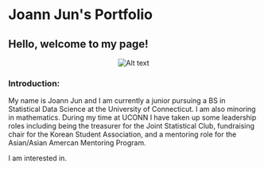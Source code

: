 # Joann Jun's Portfolio
## Hello, welcome to my page!

<p align="center">
  <img src="https://i.pinimg.com/736x/4e/fd/d3/4efdd311a6c7c7dca128e3d763ad4510.jpg" alt="Alt text">
</p>


### Introduction:
My name is Joann Jun and I am currently a junior pursuing a BS in Statistical Data Science at the University of Connecticut. I am also minoring in mathematics. During my time at UCONN I have taken up some leadership roles including being the treasurer for the Joint Statistical Club, fundraising chair for the Korean Student Association, and a mentoring role for the Asian/Asian Amercan Mentoring Program.

I am interested in.



